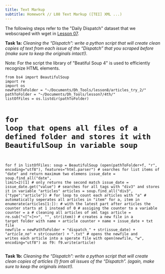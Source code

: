 ```yaml
---
title: Text Markup
subtitle: Homework // L08 Text Markup ([TEI] XML ...)
---
```

The following steps refer to the "Daily Dispatch" dataset that we webscraped with wget in [Lesson 07](https://kracauer.github.io/2019-05-07-Webscraping/).


<b>Task 1a:</b>
<i>Cleaning the “Dispatch”: write a python script that will create clean copies of text from each issue of the “Dispatch” that you scraped before (make sure to keep the originals intact!).</i>

Note: For the script the library of "Beatiful Soup 4" is used to efficiently recognize HTML elements.

<div class="highlighter-rouge"><div class="highlight"><pre class="highlight"><code>from bs4 import BeautifulSoup
import re
import os
newPathToFolder = "~/Documents/Dh_Tools/lesson8/articles_try_2/"
pathToFolder = "~/Documents/Dh_Tools/lesson7/4th/"
listOfFiles = os.listdir(pathToFolder)

# for loop that opens all files of a defined folder and stores it with BeautifulSoup in variable soup
for f in listOfFiles:
    soup = BeautifulSoup (open(pathToFolder+f, "r", encoding="utf8"), features="html.parser")
    # searches for list items of "date" and return maximum two elemens
    issue_date = soup.find_all("date", limit=2)[1] # only returns the second match
    issue_date = issue_date.get("value")
    # searches for all tags with "div3" and stores it in variable "articles"
    articles = soup.find_all("div3", {"type":"article"})
    # for loop to count each articles with "a"
    # automatically seperates all articles in "item"
    for a, item in enumerate(articles[1:]): # with the latest part after articles the counter starts at 1 instead of 0
        # assiging the counter to a variable
        counter = a
        # cleaning all articles of xml tags
        article = re.sub("&lt;[^&lt;]+&gt;", "", str(item))
        # creates a new file in a target folder with name + article counter + name + issue_date + txt file
        newfile = newPathToFolder  + "dispatch_" + str(issue_date) + "_article_no_" + str(counter) + ".txt"
        # opens the newfile and writes each article into a sperate file
        with open(newfile, "w", encoding="utf8") as f9:
            f9.write(article)
</code></pre></div></div>

<b>Task 1b:</b>
<i>Cleaning the “Dispatch”: write a python script that will create clean copies of articles (!) from all issues of the “Dispatch”. (again, make sure to keep the originals intact!).</i>




